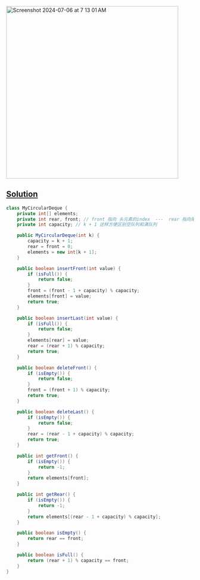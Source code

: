 <img width="462" alt="Screenshot 2024-07-06 at 7 13 01 AM" src="https://github.com/kkkkevx/DSA2/assets/108632304/26e1ce07-982b-4448-bba1-98ae5df52824">

## [Solution](https://leetcode.cn/problems/design-circular-deque/solutions/1743694/she-ji-xun-huan-shuang-duan-dui-lie-by-l-97v0/)

```java
class MyCircularDeque {
    private int[] elements;
    private int rear, front; // front 指向 头元素的index  ---  rear 指向尾元素的index + 1
    private int capacity; // k + 1 这样方便区别空队列和满队列

    public MyCircularDeque(int k) {
        capacity = k + 1;
        rear = front = 0;
        elements = new int[k + 1];
    }

    public boolean insertFront(int value) {
        if (isFull()) {
            return false;
        }
        front = (front - 1 + capacity) % capacity;
        elements[front] = value;
        return true;
    }

    public boolean insertLast(int value) {
        if (isFull()) {
            return false;
        }
        elements[rear] = value;
        rear = (rear + 1) % capacity;
        return true;
    }

    public boolean deleteFront() {
        if (isEmpty()) {
            return false;
        }
        front = (front + 1) % capacity;
        return true;
    }

    public boolean deleteLast() {
        if (isEmpty()) {
            return false;
        }
        rear = (rear - 1 + capacity) % capacity;
        return true;
    }

    public int getFront() {
        if (isEmpty()) {
            return -1;
        }
        return elements[front];
    }

    public int getRear() {
        if (isEmpty()) {
            return -1;
        }
        return elements[(rear - 1 + capacity) % capacity];
    }

    public boolean isEmpty() {
        return rear == front;
    }

    public boolean isFull() {
        return (rear + 1) % capacity == front;
    }
}


```

